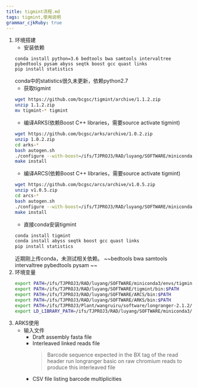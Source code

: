 ```yaml
---
title: tigmint流程.md
tags: tigmint,使用说明
grammar_cjkRuby: true
---
```


1. 环境搭建
	- 安装依赖
	```
	conda install python=3.6 bedtools bwa samtools intervaltree pybedtools pysam abyss seqtk boost gcc quast links
	pip install statistics
	```
	conda中的statistics很久未更新，依赖python2.7
	- 获取tigmint
	``` sh
	wget https://github.com/bcgsc/tigmint/archive/1.1.2.zip
	unzip 1.1.2.zip
	mv tigmint-* tigmint
	```
	- 编译ARKS(依赖Boost C++ libraries，需要source activate tigmint)
	``` sh
	wget https://github.com/bcgsc/arks/archive/1.0.2.zip
	unzip 1.0.2.zip
	cd arks-*
	bash autogen.sh
	./configure --with-boost=/ifs/TJPROJ3/RAD/luyang/SOFTWARE/miniconda3/envs/tigmint/lib --prefix=/ifs/TJPROJ3/RAD/luyang/SOFTWARE/ARKS
	make install
	```
	- 编译ARCS(依赖Boost C++ libraries，需要source activate tigmint)
	``` sh
	wget https://github.com/bcgsc/arcs/archive/v1.0.5.zip
	unzip v1.0.5.zip
	cd arcs-*
	bash autogen.sh
	./configure --with-boost=/ifs/TJPROJ3/RAD/luyang/SOFTWARE/miniconda3/envs/tigmint/lib --prefix=/ifs/TJPROJ3/RAD/luyang/SOFTWARE/ARCS
	make install
	```
	- 直接conda安装tigmint
	``` sh
	conda install tigmint
	conda install abyss seqtk boost gcc quast links
	pip install statistics
	```
	近期刚上传conda，未测试相关依赖。
	~~bedtools bwa samtools intervaltree pybedtools pysam ~~
2. 环境变量
	``` sh
	export PATH=/ifs/TJPROJ3/RAD/luyang/SOFTWARE/miniconda3/envs/tigmint/bin:$PATH
	export PATH=/ifs/TJPROJ3/RAD/luyang/SOFTWARE/tigmint/bin:$PATH
	export PATH=/ifs/TJPROJ3/RAD/luyang/SOFTWARE/ARCS/bin:$PATH
	export PATH=/ifs/TJPROJ3/RAD/luyang/SOFTWARE/ARKS/bin:$PATH
	export PATH=/ifs/TJPROJ3/Plant/wangruiru/software/longranger-2.1.2/longranger-cs/2.1.2/bin:$PATH
	export LD_LIBRARY_PATH=/ifs/TJPROJ3/RAD/luyang/SOFTWARE/miniconda3/envs/tigmint/lib:$LD_LIBRARY_PATH
	```
3. ARKS使用
	- 输入文件
		- Draft assembly fasta file
		- Interleaved linked reads file
			> Barcode sequence expected in the BX tag of the read header
			> run longranger basic on raw chromium reads to produce this interleaved file
		- CSV file listing barcode multiplicities